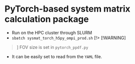# PyTorch-based system matrix calculation package

- Run on the HPC cluster through SLURM
- `sbatch sysmat_torch_h5py_ompi_prod.sh`
[!> [!WARNING]
> ]
FOV size is set in `pytorch_ppdf.py`
- It can be easily set to read from the `YAML` file.
